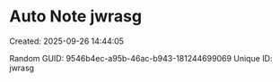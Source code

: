 ﻿# Auto Note jwrasg
Created: 2025-09-26 14:44:05

Random GUID: 9546b4ec-a95b-46ac-b943-181244699069
Unique ID: jwrasg
